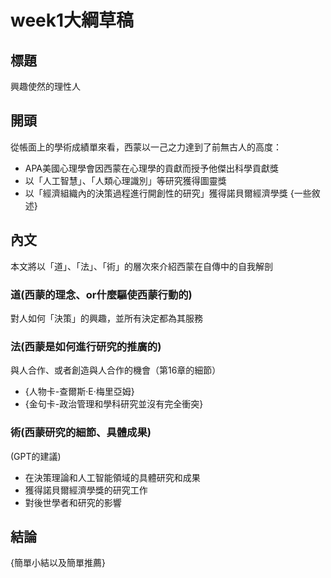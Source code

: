 
# week1大綱草稿

## 標題
興趣使然的理性人

## 開頭
從帳面上的學術成績單來看，西蒙以一己之力達到了前無古人的高度：
- APA美國心理學會因西蒙在心理學的貢獻而授予他傑出科學貢獻獎
- 以「人工智慧」、「人類心理識別」等研究獲得圖靈獎
- 以「經濟組織內的決策過程進行開創性的研究」獲得諾貝爾經濟學獎
{一些敘述}

## 內文
本文將以「道」、「法」、「術」的層次來介紹西蒙在自傳中的自我解剖

### 道(西蒙的理念、or什麼驅使西蒙行動的)
對人如何「決策」的興趣，並所有決定都為其服務

### 法(西蒙是如何進行研究的推廣的)
與人合作、或者創造與人合作的機會（第16章的細節）
- {人物卡-查爾斯·E·梅里亞姆}
- {金句卡-政治管理和學科研究並沒有完全衝突}

### 術(西蒙研究的細節、具體成果)
(GPT的建議)
- 在決策理論和人工智能領域的具體研究和成果
- 獲得諾貝爾經濟學獎的研究工作
- 對後世學者和研究的影響

## 結論
{簡單小結以及簡單推薦}